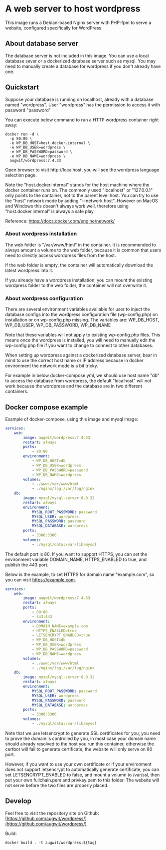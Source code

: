 # A web server to host wordpress
This image runs a Debian-based Nginx server with PHP-fpm to serve a website, configured specifically for WordPress.

## About database server
The database server is not included in this image. You can use a local database sever or a dockerized database server such as mysql. You may need to manually create a database for wordpress if you don't already have one.

## Quickstart

Suppose your database is running on localhost, already with a database named "wordpress". User "wordpress" has the permission to access it with password "password"

You can execute below command to run a HTTP wordpress container right away:

```shell
docker run -d \
  -p 80:80 \
  -e WP_DB_HOST=host.docker.internal \
  -e WP_DB_USER=wordpress \
  -e WP_DB_PASSWORD=password \
  -e WP_DB_NAME=wordpress \
  augwit/wordpress:7.4.33
```

Open browser to visit http://localhost, you will see the wordpress language selection page.

Note the "host.docker.internal" stands for the host machine where the docker container runs on. The commonly used "localhost" or "127.0.0.1" only points to the container, not to the parent level host. You can try to use the "host" network mode by adding "--network host". However on MacOS and Windows this doesn't always work well, therefore using "host.docker.internal" is always a safe play.

Reference: https://docs.docker.com/engine/network/

### About wordpress installation

The web folder is "/var/www/html" in the container. It is recommended to always amount a volume to the web folder, because it is common that users need to directly access wordpress files from the host.

If the web folder is empty, the container will automatically download the latest wordpress into it.

If you already have a wordpress installation, you can mount the existing wordpress folder to the web folder, the container will not overwrite it.

### About wordpress configuration
There are several environment variables available for user to inject the database configs into the wordpress configuration file (wp-config.php) on installation or on wp-config.php missing. The variables are:  WP_DB_HOST, WP_DB_USER, WP_DB_PASSWORD, WP_DB_NAME

Note that these variables will not apply to existing wp-config.php files. This means once the wordpress is installed, you will need to manually edit the wp-config.php file if you want to change to connect to other databases.

When setting up wordpress against a dockerized database server, bear in mind to use the correct host name or IP address because in docker environment the network mode is a bit tricky.

For example in below docker-compose.yml, we should use host name "db" to access the database from wordpress, the default "localhost" will not work because the wordpress and the database are in two different containers.

## Docker compose example
Example of docker-compose, using this image and mysql image:

```yml
services:
    web:
        image: augwit/wordpress:7.4.33
        restart: always
        ports:
            - 80:80
        environment:
            - WP_DB_HOST=db
            - WP_DB_USER=wordpress
            - WP_DB_PASSWORD=password
            - WP_DB_NAME=wordpress
        volumes:
            - ./www:/var/www/html
            - ./nginx/log:/var/log/nginx
    db:
        image: mysql/mysql-server:8.0.32
        restart: always
        environment:
            MYSQL_ROOT_PASSWORD: password
            MYSQL_USER: wordpress
            MYSQL_PASSWORD: password
            MYSQL_DATABASE: wordpress
        ports:
            - 3306:3306
        volumes:
            - ./mysql/data:/var/lib/mysql
```

The default port is 80. If you want to support HTTPS, you can set the environment variable DOMAIN_NAME, HTTPS_ENABLED to true, and publish the 443 port.

Below is the example, to set HTTPS for domain name "example.com", so you can visit https://example.com.

```yml
services:
    web:
        image: augwit/wordpress:7.4.33
        restart: always
        ports:
            - 80:80
            - 443:443
        environment:
            - DOMAIN_NAME=example.com
            - HTTPS_ENABLED=true
            - LETSENCRYPT_ENABLED=true
            - WP_DB_HOST=db
            - WP_DB_USER=wordpress
            - WP_DB_PASSWORD=password
            - WP_DB_NAME=wordpress
        volumes:
            - ./www:/var/www/html
            - ./nginx/log:/var/log/nginx
    db:
        image: mysql/mysql-server:8.0.32
        restart: always
        environment:
            MYSQL_ROOT_PASSWORD: password
            MYSQL_USER: wordpress
            MYSQL_PASSWORD: password
            MYSQL_DATABASE: wordpress
        ports:
            - 3306:3306
        volumes:
            - ./mysql/data:/var/lib/mysql
```

Note that we use letsencrypt to generate SSL certificates for you, you need to prove the domain is controlled by you, in most case your domain name should already resolved to the host you run this container, otherwise the certbot will fail to generate certificate, the website will only serve on 80 port.

However, if you want to use your own certificate or if your environment does not support letsencrypt to automatically generate certificate, you can set LETSENCRYPT_ENABLED to false, and mount a volumn to /var/ssl, then put your own fullchain.pem and privkey.pem to this folder. The website will not serve before the two files are properly placed.

## Develop
Feel free to visit the repository site on Github: [https://github.com/augwit/wordpress/](https://github.com/augwit/wordpress/)

Build:
```
docker build . -t augwit/wordpress:${tag}
```

